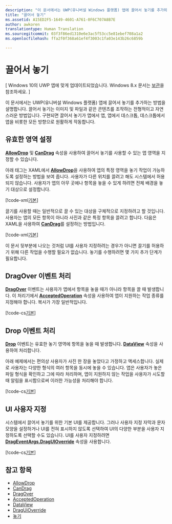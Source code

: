 ```yaml
---
description: "이 문서에서는 UWP(유니버설 Windows 플랫폼) 앱에 끌어서 놓기를 추가하는 방법을 설명합니다."
title: "끌어서 놓기"
ms.assetid: A15ED2F5-1649-4601-A761-0F6C707A8B7E
author: awkoren
translationtype: Human Translation
ms.sourcegitcommit: 03f3f86ed1310e6e3ac5f53cc5e81ebef708a1a2
ms.openlocfilehash: ffa2f0f368a61ef4f3003c1fa03e143b26c6859b

---
```

# 끌어서 놓기

\[ Windows 10의 UWP 앱에 맞게 업데이트되었습니다. Windows 8.x 문서는 [보관](http://go.microsoft.com/fwlink/p/?linkid=619132)을 참조하세요. \]


이 문서에서는 UWP(유니버설 Windows 플랫폼) 앱에 끌어서 놓기를 추가하는 방법을 설명합니다. 끌어서 놓기는 이미지 및 파일과 같은 콘텐츠를 조작하는 전형적이고 자연스러운 방법입니다. 구현되면 끌어서 놓기가 앱에서 앱, 앱에서 데스크톱, 데스크톱에서 앱을 비롯한 모든 방향으로 원활하게 작동합니다.

## 유효한 영역 설정

[**AllowDrop**](https://msdn.microsoft.com/library/windows/apps/Windows.UI.Xaml.UIElement.AllowDrop) 및 [**CanDrag**](https://msdn.microsoft.com/library/windows/apps/Windows.UI.Xaml.UIElement.CanDrag) 속성을 사용하여 끌어서 놓기를 사용할 수 있는 앱 영역을 지정할 수 있습니다.

아래 태그는 XAML에서 [**AllowDrop**](https://msdn.microsoft.com/library/windows/apps/Windows.UI.Xaml.UIElement.AllowDrop)을 사용하여 앱의 특정 영역을 놓기 작업이 가능하도록 설정하는 방법을 보여 줍니다. 사용자가 다른 위치를 끌려고 해도 시스템에서 허용되지 않습니다. 사용자가 앱의 아무 곳에나 항목을 놓을 수 있게 하려면 전체 배경을 놓기 대상으로 설정합니다.

[!code-xml[기본](./code/drag_drop/cs/MainPage.xaml#SnippetDropArea)]

끌기를 사용할 때는 일반적으로 끌 수 있는 대상을 구체적으로 지정하려고 할 것입니다. 사용자는 앱의 모든 항목이 아니라 사진과 같은 특정 항목을 끌려고 합니다. 다음은 XAML을 사용하여 [**CanDrag**](https://msdn.microsoft.com/library/windows/apps/Windows.UI.Xaml.UIElement.CanDrag)를 설정하는 방법입니다.

[!code-xml[기본](./code/drag_drop/cs/MainPage.xaml#SnippetDragArea)]

이 문서 뒷부분에 나오는 것처럼 UI를 사용자 지정하려는 경우가 아니면 끌기를 허용하기 위해 다른 작업을 수행할 필요가 없습니다. 놓기를 수행하려면 몇 가지 추가 단계가 필요합니다.

## DragOver 이벤트 처리

[**DragOver**](https://msdn.microsoft.com/library/windows/apps/Windows.UI.Xaml.UIElement.DragOver) 이벤트는 사용자가 앱에서 항목을 놓을 때가 아니라 항목을 끌 때 발생합니다. 이 처리기에서 [**AcceptedOperation**](https://msdn.microsoft.com/library/windows/apps/Windows.UI.Xaml.DragEventArgs.AcceptedOperation) 속성을 사용하여 앱이 지원하는 작업 종류를 지정해야 합니다. 복사가 가장 일반적입니다.

[!code-cs[기본](./code/drag_drop/cs/MainPage.xaml.cs#SnippetGrid_DragOver)]

## Drop 이벤트 처리

[**Drop**](https://msdn.microsoft.com/library/windows/apps/Windows.UI.Xaml.UIElement.Drop) 이벤트는 유효한 놓기 영역에 항목을 놓을 때 발생합니다. [**DataView**](https://msdn.microsoft.com/library/windows/apps/Windows.UI.Xaml.DragEventArgs.DataView) 속성을 사용하여 처리합니다.

아래 예제에서는 편의상 사용자가 사진 한 장을 놓았다고 가정하고 액세스합니다. 실제로 사용자는 다양한 형식의 여러 항목을 동시에 놓을 수 있습니다. 앱은 사용자가 놓은 파일 형식을 확인하고 그에 따라 처리하며, 앱이 지원하지 않는 작업을 사용자가 시도할 때 알림을 표시함으로써 이러한 가능성을 처리해야 합니다.

[!code-cs[기본](./code/drag_drop/cs/MainPage.xaml.cs#SnippetGrid_Drop)]

## UI 사용자 지정

시스템에서 끌어서 놓기를 위한 기본 UI를 제공합니다. 그러나 사용자 지정 자막과 문자 모양을 설정하거나 UI를 전혀 표시하지 않도록 선택하여 UI의 다양한 부분을 사용자 지정하도록 선택할 수도 있습니다. UI를 사용자 지정하려면 [**DragEventArgs.DragUIOverride**](https://msdn.microsoft.com/library/windows/apps/Windows.UI.Xaml.DragEventArgs.DragUIOverride) 속성을 사용합니다.

[!code-cs[기본](./code/drag_drop/cs/MainPage.xaml.cs#SnippetGrid_DragOverCustom)]

## 참고 항목

* [AllowDrop](https://msdn.microsoft.com/library/windows/apps/xaml/windows.ui.xaml.uielement.allowdrop.aspx)
* [CanDrag](https://msdn.microsoft.com/library/windows/apps/xaml/windows.ui.xaml.uielement.candrag.aspx)
* [DragOver](https://msdn.microsoft.com/library/windows/apps/xaml/windows.ui.xaml.uielement.dragover.aspx)
* [AcceptedOperation](https://msdn.microsoft.com/library/windows/apps/xaml/windows.ui.xaml.drageventargs.acceptedoperation.aspx)
* [DataView](https://msdn.microsoft.com/library/windows/apps/xaml/windows.ui.xaml.drageventargs.dataview.aspx)
* [DragUiOverride](https://msdn.microsoft.com/library/windows/apps/xaml/windows.ui.xaml.drageventargs.draguioverride.aspx)
* [놓기](https://msdn.microsoft.com/library/windows/apps/xaml/windows.ui.xaml.uielement.drop.aspx)


<!--HONumber=Jun16_HO5-->


